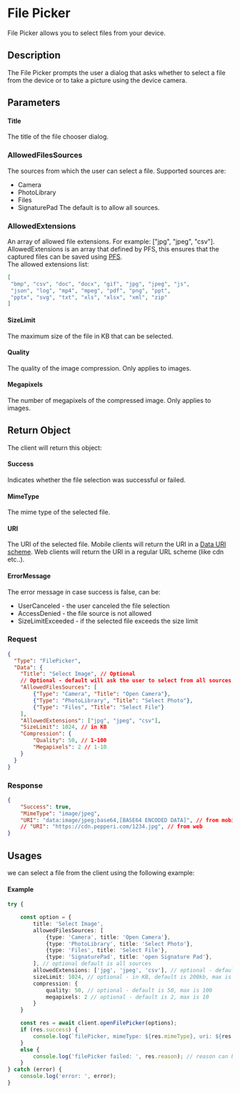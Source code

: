 # File Picker
File Picker allows you to select files from your device.

## Description
The File Picker prompts the user a dialog that asks whether to select a file from the device or to take a picture using the device camera.

## Parameters 

#### Title
The title of the file chooser dialog.

### AllowedFilesSources
The sources from which the user can select a file.
Supported sources are:
* Camera
* PhotoLibrary
* Files
* SignaturePad
The default is to allow all sources.

### AllowedExtensions
An array of allowed file extensions. For example: ["jpg", "jpeg", "csv"].\
AllowedExtensions is an array that defined by PFS, this ensures that the captured files can be saved using [PFS](https://apidesign.pepperi.com/pfs-pepperi-file-service).\
The allowed extensions list:
```json
[
 "bmp", "csv", "doc", "docx", "gif", "jpg", "jpeg", "js",
 "json", "log", "mp4", "mpeg", "pdf", "png", "ppt",
 "pptx", "svg", "txt", "xls", "xlsx", "xml", "zip"
]
```


#### SizeLimit
The maximum size of the file in KB that can be selected.

#### Quality
The quality of the image compression. Only applies to images.

#### Megapixels
The number of megapixels of the compressed image. Only applies to images.


## Return Object
The client will return this object:

#### Success
Indicates whether the file selection was successful or failed.

#### MimeType
The mime type of the selected file.

#### URI
The URI of the selected file.
Mobile clients will return the URI in a [Data URI scheme](https://en.wikipedia.org/wiki/Data_URI_scheme).
Web clients will return the URI in a regular URL scheme (like cdn etc..).

#### ErrorMessage
The error message in case success is false, can be:
* UserCanceled - the user canceled the file selection
* AccessDenied - the file source is not allowed
* SizeLimitExceeded - if the selected file exceeds the size limit

### Request
```json
{
  "Type": "FilePicker",
  "Data": {
    "Title": "Select Image", // Optional
    // Optional - default will ask the user to select from all sources
    "AllowedFilesSources": [
        {"Type": "Camera", "Title": "Open Camera"},
        {"Type": "PhotoLibrary", "Title": "Select Photo"},
        {"Type": "Files", "Title": "Select File"}
    ],
    "AllowedExtensions": ["jpg", "jpeg", "csv"],
    "SizeLimit": 1024, // in KB
    "Compression": {
        "Quality": 50, // 1-100
        "Megapixels": 2 // 1-10
    }
  }
}
```

### Response
```json
{
    "Success": true,
    "MimeType": "image/jpeg",
    "URI": "data:image/jpeg;base64,[BASE64 ENCODED DATA]", // from mobile
    // "URI": "https://cdn.pepperi.com/1234.jpg", // from web
}
```

## Usages
we can select a file from the client using the following example:

####  Example
```typescript
try {

    const option = {
        title: 'Select Image',
        allowedFilesSources: [
            {type: 'Camera', title: 'Open Camera'},
            {type: 'PhotoLibrary', title: 'Select Photo'},
            {type: 'Files', title: 'Select File'},
            {type: 'SignaturePad', title: 'open Signature Pad'},
        ], // optional default is all sources
        allowedExtensions: ['jpg', 'jpeg', 'csv'], // optional - default is all supported extensions
        sizeLimit: 1024, // optional - in KB, default is 200kb, max is 5 GB
        compression: {
            quality: 50, // optional - default is 50, max is 100
            megapixels: 2 // optional - default is 2, max is 10
        }
    }

    const res = await client.openFilePicker(options);
    if (res.success) {
        console.log(`filePicker, mimeType: ${res.mimeType}, uri: ${res.uri}`);
    }
    else {
        console.log('filePicker failed: ', res.reason); // reason can be 'UserCanceled', 'AccessDenied' or 'SizeLimitExceeded'
    }
} catch (error) {
    console.log('error: ', error);
}

```